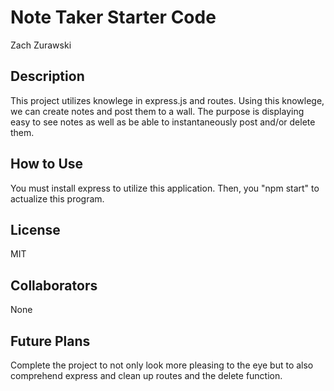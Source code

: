 # Note Taker Starter Code
Zach Zurawski

## Description 
This project utilizes knowlege in express.js and routes. Using this knowlege, we can create notes and post them to a wall.
The purpose is displaying easy to see notes as well as be able to instantaneously post and/or delete them.

## How to Use
You must install express to utilize this application. Then, you "npm start" to actualize this program.

## License
MIT

## Collaborators
None

## Future Plans
Complete the project to not only look more pleasing to the eye but to also comprehend express and clean up routes and the delete function.
